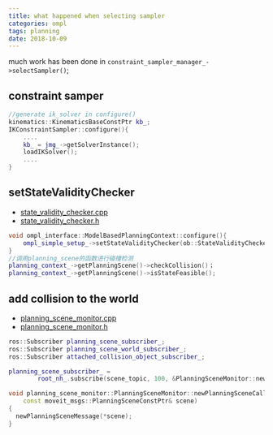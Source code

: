 ```yaml
---
title: what happened when selecting sampler
categories: ompl
tags: planning
date: 2018-10-09
---
```


much work has been done in `constraint_sampler_manager_->selectSampler()`;

## constraint samper

```c++
//generate ik_solver in configure()
kinematics::KinematicsBaseConstPtr kb_; 
IKConstraintSampler::configure(){
    ....
    kb_ = jmg_->getSolverInstance();
    loadIKSolver();
    ....
}
```

## setStateValidityChecker

- [state_validity_checker.cpp](https://github.com/ros-planning/moveit_planners/blob/kinetic-devel/ompl/ompl_interface/src/detail/state_validity_checker.cpp)
- [state_validity_checker.h](https://github.com/ros-planning/moveit_planners/blob/kinetic-devel/ompl/ompl_interface/include/moveit/ompl_interface/detail/state_validity_checker.h)

```c++
void ompl_interface::ModelBasedPlanningContext::configure(){
    ompl_simple_setup_->setStateValidityChecker(ob::StateValidityCheckerPtr(new StateValidityChecker(this)));
}
//调用planning_scene的函数进行碰撞检测
planning_context_->getPlanningScene()->checkCollision()；
planning_context_->getPlanningScene()->isStateFeasible();

```

## add collision to the world

- [planning_scene_monitor.cpp](https://github.com/ros-planning/moveit/blob/b02ef29bee78f31744f7507d9db70d1677116cef/moveit_ros/planning/planning_scene_monitor/src/planning_scene_monitor.cpp)
- [planning_scene_monitor.h](https://github.com/ros-planning/moveit/blob/b02ef29bee78f31744f7507d9db70d1677116cef/moveit_ros/planning/planning_scene_monitor/include/moveit/planning_scene_monitor/planning_scene_monitor.h)

```c++
ros::Subscriber planning_scene_subscriber_;
ros::Subscriber planning_scene_world_subscriber_;
ros::Subscriber attached_collision_object_subscriber_;

planning_scene_subscriber_ =
        root_nh_.subscribe(scene_topic, 100, &PlanningSceneMonitor::newPlanningSceneCallback, this);

void planning_scene_monitor::PlanningSceneMonitor::newPlanningSceneCallback(
    const moveit_msgs::PlanningSceneConstPtr& scene)
{
  newPlanningSceneMessage(*scene);
}
```
